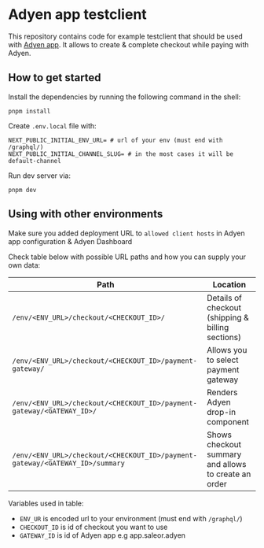 # Adyen app testclient

This repository contains code for example testclient that should be used with [Adyen app](https://github.com/saleor/saleor-app-payment-adyen). It allows to create & complete checkout while paying with Adyen.

## How to get started

Install the dependencies by running the following command in the shell:

```shell
pnpm install
```

Create `.env.local` file with:

```
NEXT_PUBLIC_INITIAL_ENV_URL= # url of your env (must end with /graphql/)
NEXT_PUBLIC_INITIAL_CHANNEL_SLUG= # in the most cases it will be default-channel
```

Run dev server via:

```shell
pnpm dev
```

## Using with other environments

Make sure you added deployment URL to `allowed client hosts` in Adyen app configuration & Adyen Dashboard

Check table below with possible URL paths and how you can supply your own data:

| Path                                                                         | Location                                             |
| ---------------------------------------------------------------------------- | ---------------------------------------------------- |
| `/env/<ENV_URL>/checkout/<CHECKOUT_ID>/`                                     | Details of checkout (shipping & billing sections)    |
| `/env/<ENV_URL>/checkout/<CHECKOUT_ID>/payment-gateway/`                     | Allows you to select payment gateway                 |
| `/env/<ENV_URL>/checkout/<CHECKOUT_ID>/payment-gateway/<GATEWAY_ID>/`        | Renders Adyen drop-in component                      |
| `/env/<ENV_URL>/checkout/<CHECKOUT_ID>/payment-gateway/<GATEWAY_ID>/summary` | Shows checkout summary and allows to create an order |

Variables used in table:

- `ENV_UR` is encoded url to your environment (must end with `/graphql/`)
- `CHECKOUT_ID` is id of checkout you want to use
- `GATEWAY_ID` is id of Adyen app e.g app.saleor.adyen
